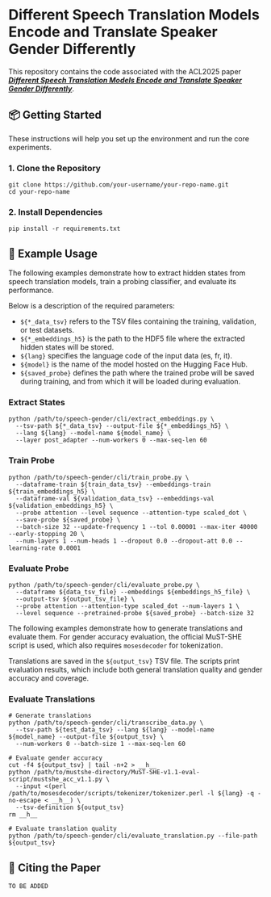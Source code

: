 # Different Speech Translation Models Encode and Translate Speaker Gender Differently

This repository contains the code associated with the ACL2025 paper  
[_**Different Speech Translation Models Encode and Translate Speaker Gender Differently**_](link_to_be_added).

## 📦 Getting Started

These instructions will help you set up the environment and run the core experiments.

### 1. Clone the Repository

```
git clone https://github.com/your-username/your-repo-name.git
cd your-repo-name
```

### 2. Install Dependencies

```
pip install -r requirements.txt
```

## 🚀 Example Usage

The following examples demonstrate how to extract hidden states from speech translation models, train a probing classifier, and evaluate its performance. 

Below is a description of the required parameters:
- `${*_data_tsv}` refers to the TSV files containing the training, validation, or test datasets.
- `${*_embeddings_h5}` is the path to the HDF5 file where the extracted hidden states will be stored.
- `${lang}` specifies the language code of the input data (es, fr, it).
- `${model}` is the name of the model hosted on the Hugging Face Hub.
- `${saved_probe}` defines the path where the trained probe will be saved during training, and from which 
it will be loaded during evaluation.

### Extract States

```
python /path/to/speech-gender/cli/extract_embeddings.py \
  --tsv-path ${*_data_tsv} --output-file ${*_embeddings_h5} \
  --lang ${lang} --model-name ${model_name} \
  --layer post_adapter --num-workers 0 --max-seq-len 60
```

### Train Probe

```
python /path/to/speech-gender/cli/train_probe.py \
  --dataframe-train ${train_data_tsv} --embeddings-train ${train_embeddings_h5} \
  --dataframe-val ${validation_data_tsv} --embeddings-val ${validation_embeddings_h5} \
  --probe attention --level sequence --attention-type scaled_dot \
  --save-probe ${saved_probe} \
  --batch-size 32 --update-frequency 1 --tol 0.00001 --max-iter 40000 --early-stopping 20 \
  --num-layers 1 --num-heads 1 --dropout 0.0 --dropout-att 0.0 --learning-rate 0.0001
```

### Evaluate Probe

```
python /path/to/speech-gender/cli/evaluate_probe.py \
  --dataframe ${data_tsv_file} --embeddings ${embeddings_h5_file} \
  --output-tsv ${output_tsv_file} \
  --probe attention --attention-type scaled_dot --num-layers 1 \
  --level sequence --pretrained-probe ${saved_probe} --batch-size 32
```

The following examples demonstrate how to generate translations and evaluate them. For gender accuracy evaluation, 
the official MuST-SHE script is used, which also requires `mosesdecoder` for tokenization.

Translations are saved in the `${output_tsv}` TSV file. 
The scripts print evaluation results, which include both general translation quality and 
gender accuracy and coverage.



### Evaluate Translations

```
# Generate translations
python /path/to/speech-gender/cli/transcribe_data.py \
  --tsv-path ${test_data_tsv} --lang ${lang} --model-name ${model_name} --output-file ${output_tsv} \
  --num-workers 0 --batch-size 1 --max-seq-len 60

# Evaluate gender accuracy
cut -f4 ${output_tsv} | tail -n+2 > __h__
python /path/to/mustshe-directory/MuST-SHE-v1.1-eval-script/mustshe_acc_v1.1.py \
  --input <(perl /path/to/mosesdecoder/scripts/tokenizer/tokenizer.perl -l ${lang} -q -no-escape < __h__) \
  --tsv-definition ${output_tsv}
rm __h__

# Evaluate translation quality
python /path/to/speech-gender/cli/evaluate_translation.py --file-path ${output_tsv} 
```


## 📄 Citing the Paper

```
TO BE ADDED
```
